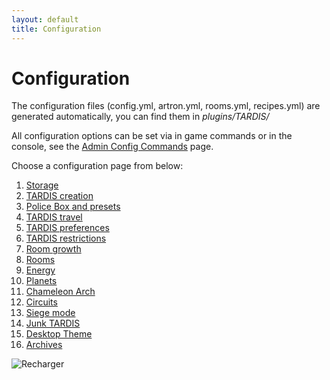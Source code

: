 ```yaml
---
layout: default
title: Configuration
---
```


# Configuration

The configuration files (config.yml, artron.yml, rooms.yml, recipes.yml) are generated automatically, you can find them
in _plugins/TARDIS/_

All configuration options can be set via in game commands or in the console, see
the [Admin Config Commands](config-commands.html) page.

Choose a configuration page from below:

1. [Storage](configuration-storage.html)
2. [TARDIS creation](configuration-creation.html)
3. [Police Box and presets](configuration-preset.html)
4. [TARDIS travel](configuration-travel.html)
5. [TARDIS preferences](configuration-prefs.html)
6. [TARDIS restrictions](configuration-allow.html)
7. [Room growth](configuration-growth.html)
8. [Rooms](configuration-rooms.html)
9. [Energy](configuration-energy.html)
10. [Planets](configuration-planets.html)
11. [Chameleon Arch](chameleon-arch.html#config)
12. [Circuits](circuit-use.html#config)
13. [Siege mode](siege-mode.html#config)
14. [Junk TARDIS](junk-tardis.html#config)
15. [Desktop Theme](desktop-theme.html#config)
16. [Archives](archive.html#config)

![Recharger](images/docs/recharger.jpg)

